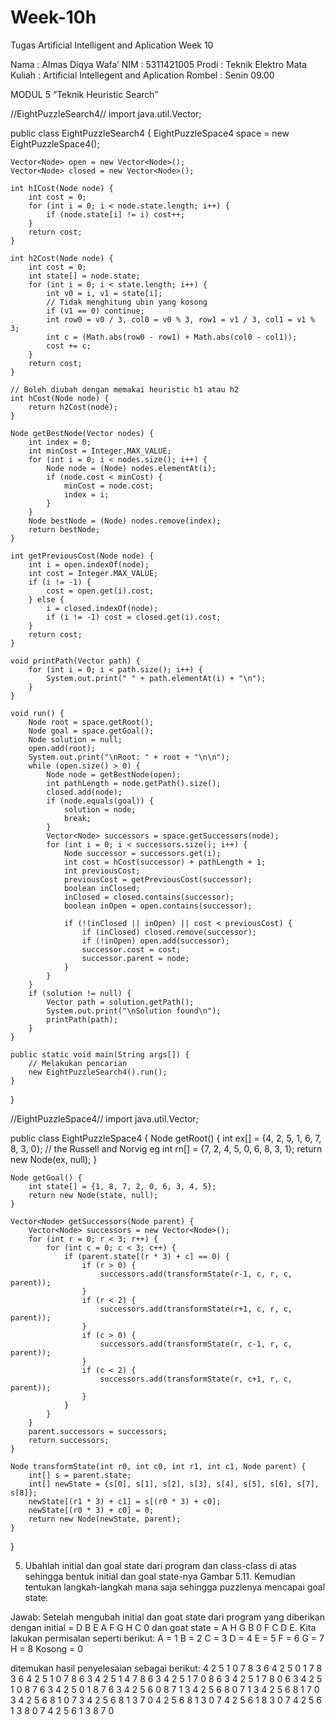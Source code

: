 # Week-10h
Tugas Artificial Intelligent and Aplication Week 10

Nama	          	: Almas Diqya Wafa’
NIM		           : 5311421005
Prodi		         : Teknik Elektro
Mata Kuliah	    : Artificial Intellegent and Aplication
Rombel	         : Senin 09.00

MODUL 5
“Teknik Heuristic Search”


//EightPuzzleSearch4//
import java.util.Vector;

public class EightPuzzleSearch4 {
    EightPuzzleSpace4 space = new EightPuzzleSpace4();

    Vector<Node> open = new Vector<Node>();
    Vector<Node> closed = new Vector<Node>();

    int h1Cost(Node node) {
        int cost = 0;
        for (int i = 0; i < node.state.length; i++) {
            if (node.state[i] != i) cost++;
        }
        return cost;
    }

    int h2Cost(Node node) {
        int cost = 0;
        int state[] = node.state;
        for (int i = 0; i < state.length; i++) {
            int v0 = i, v1 = state[i];
            // Tidak menghitung ubin yang kosong
            if (v1 == 0) continue;
            int row0 = v0 / 3, col0 = v0 % 3, row1 = v1 / 3, col1 = v1 % 3;
            int c = (Math.abs(row0 - row1) + Math.abs(col0 - col1));
            cost += c;
        }
        return cost;
    }

    // Boleh diubah dengan memakai heuristic h1 atau h2
    int hCost(Node node) {
        return h2Cost(node);
    }

    Node getBestNode(Vector nodes) {
        int index = 0;
        int minCost = Integer.MAX_VALUE;
        for (int i = 0; i < nodes.size(); i++) {
            Node node = (Node) nodes.elementAt(i);
            if (node.cost < minCost) {
                minCost = node.cost;
                index = i;
            }
        }
        Node bestNode = (Node) nodes.remove(index);
        return bestNode;
    }

    int getPreviousCost(Node node) {
        int i = open.indexOf(node);
        int cost = Integer.MAX_VALUE;
        if (i != -1) {
            cost = open.get(i).cost;
        } else {
            i = closed.indexOf(node);
            if (i != -1) cost = closed.get(i).cost;
        }
        return cost;
    }

    void printPath(Vector path) {
        for (int i = 0; i < path.size(); i++) {
            System.out.print(" " + path.elementAt(i) + "\n");
        }
    }

    void run() {
        Node root = space.getRoot();
        Node goal = space.getGoal();
        Node solution = null;
        open.add(root);
        System.out.print("\nRoot: " + root + "\n\n");
        while (open.size() > 0) {
            Node node = getBestNode(open);
            int pathLength = node.getPath().size();
            closed.add(node);
            if (node.equals(goal)) {
                solution = node;
                break;
            }
            Vector<Node> successors = space.getSuccessors(node);
            for (int i = 0; i < successors.size(); i++) {
                Node successor = successors.get(i);
                int cost = hCost(successor) + pathLength + 1;
                int previousCost;
                previousCost = getPreviousCost(successor);
                boolean inClosed;
                inClosed = closed.contains(successor);
                boolean inOpen = open.contains(successor);

                if (!(inClosed || inOpen) || cost < previousCost) {
                    if (inClosed) closed.remove(successor);
                    if (!inOpen) open.add(successor);
                    successor.cost = cost;
                    successor.parent = node;
                }
            }
        }
        if (solution != null) {
            Vector path = solution.getPath();
            System.out.print("\nSolution found\n");
            printPath(path);
        }
    }

    public static void main(String args[]) {
        // Melakukan pencarian
        new EightPuzzleSearch4().run();
    }
}

//EightPuzzleSpace4//
import java.util.Vector;

public class EightPuzzleSpace4 {
    Node getRoot() {
        int ex[] = {4, 2, 5, 1, 6, 7, 8, 3, 0};
        // the Russell and Norvig eg
        int rn[] = {7, 2, 4, 5, 0, 6, 8, 3, 1};
        return new Node(ex, null);
    }

    Node getGoal() {
        int state[] = {1, 8, 7, 2, 0, 6, 3, 4, 5};
        return new Node(state, null);
    }

    Vector<Node> getSuccessors(Node parent) {
        Vector<Node> successors = new Vector<Node>();
        for (int r = 0; r < 3; r++) {
            for (int c = 0; c < 3; c++) {
                if (parent.state[(r * 3) + c] == 0) {
                    if (r > 0) {
                        successors.add(transformState(r-1, c, r, c, parent));
                    }
                    if (r < 2) {
                        successors.add(transformState(r+1, c, r, c, parent));
                    }
                    if (c > 0) {
                        successors.add(transformState(r, c-1, r, c, parent));
                    }
                    if (c < 2) {
                        successors.add(transformState(r, c+1, r, c, parent));
                    }
                }
            }
        }
        parent.successors = successors;
        return successors;
    }

    Node transformState(int r0, int c0, int r1, int c1, Node parent) {
        int[] s = parent.state;
        int[] newState = {s[0], s[1], s[2], s[3], s[4], s[5], s[6], s[7], s[8]};
        newState[(r1 * 3) + c1] = s[(r0 * 3) + c0];
        newState[(r0 * 3) + c0] = 0;
        return new Node(newState, parent);
    }
}

5.	Ubahlah initial dan goal state dari program dan class-class di atas sehingga bentuk initial dan goal state-nya Gambar 5.11. Kemudian tentukan langkah-langkah mana saja sehingga puzzlenya mencapai goal state.

Jawab:
Setelah mengubah initial dan goat state dari program yang diberikan dengan initial = D B E A F G H C 0  dan goat state = A H G B 0 F C D E. Kita lakukan permisalan seperti berikut:
A = 1
B = 2
C = 3
D = 4
E = 5
F = 6
G = 7
H = 8
Kosong = 0

ditemukan hasil penyelesaian sebagai berikut:
4 2 5 1 0 7 8 3 6
4 2 5 0 1 7 8 3 6
4 2 5 1 0 7 8 6 3
4 2 5 1 4 7 8 6 3
4 2 5 1 7 0 8 6 3
4 2 5 1 7 8 0 6 3
4 2 5 1 0 8 7 6 3
4 2 5 0 1 8 7 6 3
4 2 5 6 0 8 7 1 3
4 2 5 6 8 0 7 1 3
4 2 5 6 8 1 7 0 3
4 2 5 6 8 1 0 7 3
4 2 5 6 8 1 3 7 0
4 2 5 6 8 1 3 0 7
4 2 5 6 1 8 3 0 7
4 2 5 6 1 3 8 0 7
4 2 5 6 1 3 8 7 0

